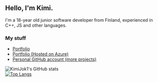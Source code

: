 ## Hello, I'm Kimi.
I'm a 18-year old junior software developer from Finland, experienced in C++, JS and other languages.

### My stuff
* [Portfolio](https://KimiJok1.github.io)
* [Portfolio (Hosted on Azure)](https://fireable.me)
* [Personal GitHub account (more projects)](https://github.com/ItzFireable)

![KimiJok1's GitHub stats](https://github-readme-stats.vercel.app/api?username=KimiJok1&show_icons=true&theme=material-palenight&hide_border=true)
<br>
[![Top Langs](https://github-readme-stats.vercel.app/api/top-langs/?username=KimiJok1&layout=compact&theme=material-palenight&hide_border=true)](https://github.com/anuraghazra/github-readme-stats)
